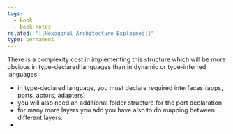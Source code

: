 ```yaml
---
tags:
  - book
  - book-notes
related: "[[Hexagonal Architecture Explained]]"
type: permanent
---
```


There is a complexity cost in implementing this structure which will be more obvious in type-declared languages than in dynamic or type-inferred languages

- in type-declared language, you must declare required interfaces (apps, ports, actors, adapters)
- you will also need an additional folder structure for the port declaration.
- for many more layers you add you have also to do mapping between different layers. 
- 

